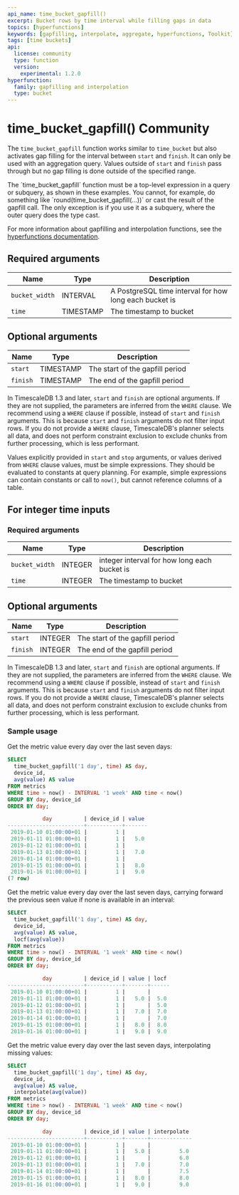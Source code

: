 ```yaml
---
api_name: time_bucket_gapfill()
excerpt: Bucket rows by time interval while filling gaps in data
topics: [hyperfunctions]
keywords: [gapfilling, interpolate, aggregate, hyperfunctions, Toolkit]
tags: [time buckets]
api:
  license: community
  type: function
  version:
    experimental: 1.2.0
hyperfunction:
  family: gapfilling and interpolation
  type: bucket
---
```


# time_bucket_gapfill() <tag type="community">Community</tag>

The `time_bucket_gapfill` function works similar to `time_bucket` but also
activates gap filling for the interval between `start` and `finish`. It can only
be used with an aggregation query. Values outside of `start` and `finish` pass
through but no gap filling is done outside of the specified range.

<highlight type="important">
The `time_bucket_gapfill` function must be a top-level expression in a query or
subquery, as shown in these examples. You cannot, for example, do something like
`round(time_bucket_gapfill(...))` or cast the result of the gapfill call. The
only exception is if you use it as a subquery, where the outer query does the
type cast.
</highlight>

For more information about gapfilling and interpolation functions, see the
[hyperfunctions documentation][hyperfunctions-gapfilling].

## Required arguments

|Name|Type|Description|
|-|-|-|
|`bucket_width`|INTERVAL|A PostgreSQL time interval for how long each bucket is|
|`time`|TIMESTAMP|The timestamp to bucket|

## Optional arguments

|Name|Type|Description|
|-|-|-|
|`start`|TIMESTAMP|The start of the gapfill period|
|`finish`|TIMESTAMP|The end of the gapfill period|

In TimescaleDB 1.3 and later, `start` and `finish` are optional arguments. If
they are not supplied, the parameters are inferred from the `WHERE` clause. We
recommend using a `WHERE` clause if possible, instead of `start` and `finish`
arguments. This is because `start` and `finish` arguments do not filter input
rows. If you do not provide a `WHERE` clause, TimescaleDB's planner selects all
data, and does not perform constraint exclusion to exclude chunks from further
processing, which is less performant.

Values explicitly provided in `start` and `stop` arguments, or values derived
from `WHERE` clause values, must be simple expressions. They should be evaluated
to constants at query planning. For example, simple expressions can contain
constants or call to `now()`, but cannot reference columns of a table.

## For integer time inputs

### Required arguments

|Name|Type|Description|
|-|-|-|
|`bucket_width`|INTEGER|integer interval for how long each bucket is|
|`time`|INTEGER|The timestamp to bucket|

## Optional arguments

|Name|Type|Description|
|-|-|-|
|`start`|INTEGER|The start of the gapfill period|
|`finish`|INTEGER|The end of the gapfill period|

In TimescaleDB 1.3 and later, `start` and `finish` are optional arguments. If
they are not supplied, the parameters are inferred from the `WHERE` clause. We
recommend using a `WHERE` clause if possible, instead of `start` and `finish`
arguments. This is because `start` and `finish` arguments do not filter input
rows. If you do not provide a `WHERE` clause, TimescaleDB's planner selects all
data, and does not perform constraint exclusion to exclude chunks from further
processing, which is less performant.

### Sample usage

Get the metric value every day over the last seven days:

```sql
SELECT
  time_bucket_gapfill('1 day', time) AS day,
  device_id,
  avg(value) AS value
FROM metrics
WHERE time > now() - INTERVAL '1 week' AND time < now()
GROUP BY day, device_id
ORDER BY day;

           day          | device_id | value
------------------------+-----------+-------
 2019-01-10 01:00:00+01 |         1 |
 2019-01-11 01:00:00+01 |         1 |   5.0
 2019-01-12 01:00:00+01 |         1 |
 2019-01-13 01:00:00+01 |         1 |   7.0
 2019-01-14 01:00:00+01 |         1 |
 2019-01-15 01:00:00+01 |         1 |   8.0
 2019-01-16 01:00:00+01 |         1 |   9.0
(7 row)
```

Get the metric value every day over the last seven days, carrying forward the
previous seen value if none is available in an interval:

```sql
SELECT
  time_bucket_gapfill('1 day', time) AS day,
  device_id,
  avg(value) AS value,
  locf(avg(value))
FROM metrics
WHERE time > now() - INTERVAL '1 week' AND time < now()
GROUP BY day, device_id
ORDER BY day;

           day          | device_id | value | locf
------------------------+-----------+-------+------
 2019-01-10 01:00:00+01 |         1 |       |
 2019-01-11 01:00:00+01 |         1 |   5.0 |  5.0
 2019-01-12 01:00:00+01 |         1 |       |  5.0
 2019-01-13 01:00:00+01 |         1 |   7.0 |  7.0
 2019-01-14 01:00:00+01 |         1 |       |  7.0
 2019-01-15 01:00:00+01 |         1 |   8.0 |  8.0
 2019-01-16 01:00:00+01 |         1 |   9.0 |  9.0
```

Get the metric value every day over the last seven days, interpolating missing
values:

```sql
SELECT
  time_bucket_gapfill('1 day', time) AS day,
  device_id,
  avg(value) AS value,
  interpolate(avg(value))
FROM metrics
WHERE time > now() - INTERVAL '1 week' AND time < now()
GROUP BY day, device_id
ORDER BY day;

           day          | device_id | value | interpolate
------------------------+-----------+-------+-------------
 2019-01-10 01:00:00+01 |         1 |       |
 2019-01-11 01:00:00+01 |         1 |   5.0 |         5.0
 2019-01-12 01:00:00+01 |         1 |       |         6.0
 2019-01-13 01:00:00+01 |         1 |   7.0 |         7.0
 2019-01-14 01:00:00+01 |         1 |       |         7.5
 2019-01-15 01:00:00+01 |         1 |   8.0 |         8.0
 2019-01-16 01:00:00+01 |         1 |   9.0 |         9.0
```

[hyperfunctions-gapfilling]: /timescaledb/:currentVersion:/how-to-guides/hyperfunctions/gapfilling-interpolation/
